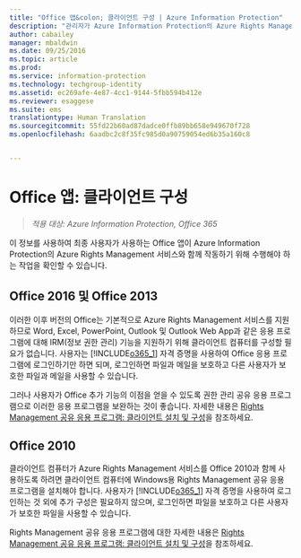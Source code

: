 ```yaml
---
title: "Office 앱&colon; 클라이언트 구성 | Azure Information Protection"
description: "관리자가 Azure Information Protection의 Azure Rights Management 서비스에서 작동하도록 Office 앱을 구성하는 방법 및 지침을 제공합니다."
author: cabailey
manager: mbaldwin
ms.date: 09/25/2016
ms.topic: article
ms.prod: 
ms.service: information-protection
ms.technology: techgroup-identity
ms.assetid: ec269afe-4e87-4cc1-9144-5fbb594b412e
ms.reviewer: esaggese
ms.suite: ems
translationtype: Human Translation
ms.sourcegitcommit: 55fd22b60ad87dadce0ffb89bb658e949670f728
ms.openlocfilehash: 6aadbc2c8f35fc985d0a90759054ed6b35a160c8


---
```


# Office 앱: 클라이언트 구성

>*적용 대상: Azure Information Protection, Office 365*


이 정보를 사용하여 최종 사용자가 사용하는 Office 앱이 Azure Information Protection의 Azure Rights Management 서비스와 함께 작동하기 위해 수행해야 하는 작업을 확인할 수 있습니다.

## Office 2016 및 Office 2013
이러한 이후 버전의 Office는 기본적으로 Azure Rights Management 서비스를 지원하므로 Word, Excel, PowerPoint, Outlook 및 Outlook Web App과 같은 응용 프로그램에 대해 IRM(정보 권한 관리) 기능을 지원하기 위해 클라이언트 컴퓨터를 구성할 필요가 없습니다. 사용자는 [!INCLUDE[o365_1](../includes/o365_1_md.md)] 자격 증명을 사용하여 Office 응용 프로그램에 로그인하기만 하면 되며, 로그인하면 파일과 메일을 보호하고 다른 사용자가 보호한 파일과 메일을 사용할 수 있습니다.

그러나 사용자가 Office 추가 기능의 이점을 얻을 수 있도록 권한 관리 공유 응용 프로그램으로 이러한 응용 프로그램을 보완하는 것이 좋습니다. 자세한 내용은 [Rights Management 공유 응용 프로그램: 클라이언트 설치 및 구성](configure-sharing-app.md)을 참조하세요.

## Office 2010
클라이언트 컴퓨터가 Azure Rights Management 서비스를 Office 2010과 함께 사용하도록 하려면 클라이언트 컴퓨터에 Windows용 Rights Management 공유 응용 프로그램을 설치해야 합니다. 사용자가 [!INCLUDE[o365_1](../includes/o365_1_md.md)] 자격 증명을 사용하여 로그인하는 것 외에 추가 구성은 필요하지 않으며, 로그인하면 파일을 보호하고 다른 사용자가 보호한 파일을 사용할 수 있습니다.

Rights Management 공유 응용 프로그램에 대한 자세한 내용은 [Rights Management 공유 응용 프로그램: 클라이언트 설치 및 구성](configure-sharing-app.md)을 참조하세요.




<!--HONumber=Sep16_HO4-->


